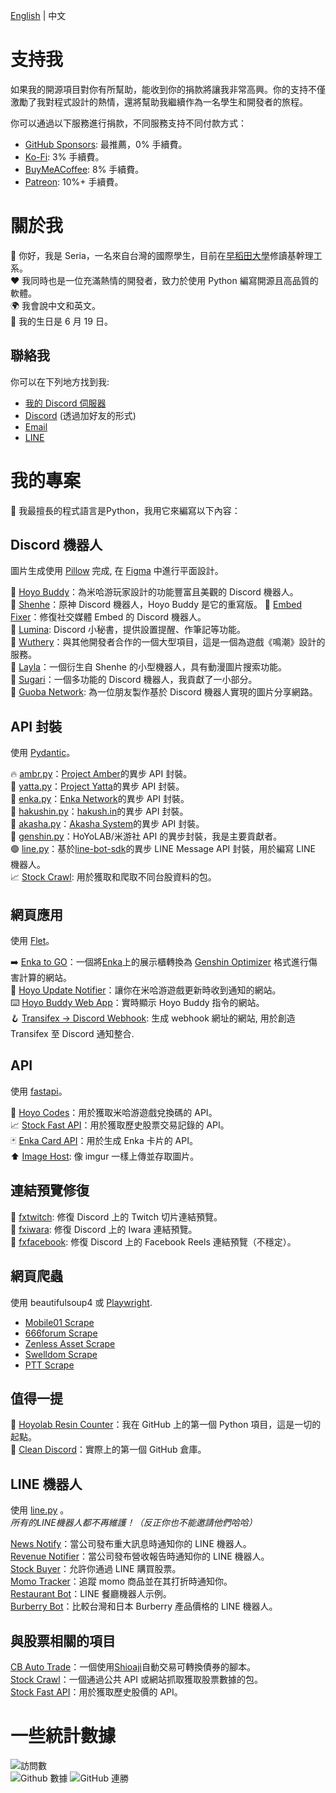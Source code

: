 [English](https://github.com/seriaati/seriaati/blob/main/README.md) | 中文

# 支持我
如果我的開源項目對你有所幫助，能收到你的捐款將讓我非常高興。你的支持不僅激勵了我對程式設計的熱情，還將幫助我繼續作為一名學生和開發者的旅程。

你可以通過以下服務進行捐款，不同服務支持不同付款方式：
- [GitHub Sponsors](https://github.com/sponsors/seriaati): 最推薦，0% 手續費。
- [Ko-Fi](https://ko-fi.com/seriaati): 3% 手續費。
- [BuyMeACoffee](https://buymeacoffee.com/seria): 8% 手續費。
- [Patreon](https://www.patreon.com/seriaati): 10%+ 手續費。

# 關於我
👋 你好，我是 Seria，一名來自台灣的國際學生，目前在[早稻田大學](https://www.waseda.jp/top/en/)修讀基幹理工系。  
❤️ 我同時也是一位充滿熱情的開發者，致力於使用 Python 編寫開源且高品質的軟體。  
🌍 我會說中文和英文。  
🎂 我的生日是 6 月 19 日。

## 聯絡我
你可以在下列地方找到我:  
- [我的 Discord 伺服器](https://discord.com/invite/ryfamUykRw)
- [Discord](https://discord.com/users/410036441129943050) (透過加好友的形式)
- [Email](mailto:seria.ati@gmail.com)
- [LINE](https://line.me/ti/p/O4Y5UUJSqK)

# 我的專案
🐍 我最擅長的程式語言是Python，我用它來編寫以下內容：

## Discord 機器人
圖片生成使用 [Pillow](https://github.com/python-pillow/Pillow) 完成, 在 [Figma](https://www.figma.com) 中進行平面設計。  
  
🔺 [Hoyo Buddy](https://github.com/seriaati/hoyo-buddy)：為米哈游玩家設計的功能豐富且美觀的 Discord 機器人。  
🦢 [Shenhe](https://github.com/seriaati/shenhe_bot)：原神 Discord 機器人，Hoyo Buddy 是它的重寫版。 
🔧 [Embed Fixer](https://github.com/seriaati/embed-fixer)：修復社交媒體 Embed 的 Discord 機器人。  
📅 [Lumina](https://github.com/seriaati/lumina): Discord 小秘書，提供設置提醒、作筆記等功能。    
🖤 [Wuthery](https://github.com/Wuthery)：與其他開發者合作的一個大型項目，這是一個為遊戲《鳴潮》設計的服務。  
💙 [Layla](https://github.com/seriaati/layla)：一個衍生自 Shenhe 的小型機器人，具有動漫圖片搜索功能。  
🛝 [Sugari](https://github.com/Sugari-Bot)：一個多功能的 Discord 機器人，我貢獻了一小部分。  
🐻 [Guoba Network](https://github.com/seriaati/guoba-network): 為一位朋友製作基於 Discord 機器人實現的圖片分享網路。  

## API 封裝
使用 [Pydantic](https://github.com/pydantic/pydantic)。  
  
🔥 [ambr.py](https://github.com/seriaati/ambr)：[Project Amber](https://gi.yatta.moe/)的異步 API 封裝。  
🌸 [yatta.py](https://github.com/seriaati/yatta)：[Project Yatta](https://sr.yatta.moe/)的異步 API 封裝。  
🔼 [enka.py](https://github.com/seriaati/enka-py)：[Enka Network](http://api.enka.network/)的異步 API 封裝。  
👺 [hakushin.py](https://github.com/seriaati/hakushin-py)：[hakush.in](https://hakush.in)的異步 API 封裝。  
🤺 [akasha.py](https://github.com/seriaati/akasha-py)：[Akasha System](https://akasha.cv)的異步 API 封裝。  
🎈 [genshin.py](https://github.com/thesadru/genshin.py)：HoYoLAB/米游社 API 的異步封裝，我是主要貢獻者。  
🟢 [line.py](https://github.com/seriaati/line.py)：基於[line-bot-sdk](https://github.com/line/line-bot-sdk-python)的異步 LINE Message API 封裝，用於編寫 LINE 機器人。  
📈 [Stock Crawl](https://github.com/seriaati/stock_crawl): 用於獲取和爬取不同台股資料的包。  

## 網頁應用
使用 [Flet](https://github.com/flet-dev/flet)。  
  
➡️ [Enka to GO](https://github.com/seriaati/enka-to-go)：一個將[Enka](https://enka.network/)上的展示櫃轉換為 [Genshin Optimizer](https://frzyc.github.io/genshin-optimizer/#/) 格式進行傷害計算的網站。  
🔔 [Hoyo Update Notifier](https://github.com/seriaati/hoyo-update-notifier)：讓你在米哈游遊戲更新時收到通知的網站。  
⌨️ [Hoyo Buddy Web App](https://github.com/seriaati/hoyo-buddy-web-app)：實時顯示 Hoyo Buddy 指令的網站。  
🪝 [Transifex -> Discord Webhook](https://github.com/seriaati/transifex-discord-webhook): 生成 webhook 網址的網站, 用於創造 Transifex 至 Discord 通知整合.  

## API
使用 [fastapi](https://github.com/fastapi/fastapi)。  
  
🎁 [Hoyo Codes](https://github.com/seriaati/hoyo-codes)：用於獲取米哈游遊戲兌換碼的 API。  
📈 [Stock Fast API](https://github.com/seriaati/stock_fast_api)：用於獲取歷史股票交易記錄的 API。  
🃏 [Enka Card API](https://github.com/seriaati/enka-card-api)：用於生成 Enka 卡片的 API。  
⬆️ [Image Host](https://github.com/seriaati/image-host): 像 imgur 一樣上傳並存取圖片。  

## 連結預覽修復
🔧 [fxtwitch](https://github.com/seriaati/fxtwitch): 修復 Discord 上的 Twitch 切片連結預覽。  
🔧 [fxiwara](https://github.com/seriaati/fxiwara): 修復 Discord 上的 Iwara 連結預覽。  
🔧 [fxfacebook](https://github.com/seriaati/fxfacebook): 修復 Discord 上的 Facebook Reels 連結預覽（不穩定）。

## 網頁爬蟲
使用 beautifulsoup4 或 [Playwright](https://github.com/microsoft/playwright).  

- [Mobile01 Scrape](https://github.com/seriaati/mobile01-scrape)
- [666forum Scrape](https://github.com/seriaati/666forum-scrape)
- [Zenless Asset Scrape](https://github.com/seriaati/ZenlessAssetScrape)
- [Swelldom Scrape](https://github.com/seriaati/swelldom-scrape)
- [PTT Scrape](https://github.com/seriaati/ptt-scrape)

## 值得一提
🌙 [Hoyolab Resin Counter](https://github.com/seriaati/hoyolab-resin-counter)：我在 GitHub 上的第一個 Python 項目，這是一切的起點。  
🧹 [Clean Discord](https://github.com/seriaati/cleandiscord)：實際上的第一個 GitHub 倉庫。

## LINE 機器人
使用 [line.py](https://github.com/seriaati/line.py) 。  
*所有的LINE機器人都不再維護！（反正你也不能邀請他們哈哈）*  

[News Notify](https://github.com/chatmind-studio/news-notify)：當公司發布重大訊息時通知你的 LINE 機器人。  
[Revenue Notifier](https://github.com/chatmind-studio/company-revenue-notifier)：當公司發布營收報告時通知你的 LINE 機器人。  
[Stock Buyer](https://github.com/chatmind-studio/stock-buyer)：允許你通過 LINE 購買股票。  
[Momo Tracker](https://github.com/chatmind-studio/momo-tracker)：追蹤 momo 商品並在其打折時通知你。  
[Restaurant Bot](https://github.com/chatmind-studio/RestaurantBot)：LINE 餐廳機器人示例。  
[Burberry Bot](https://github.com/chatmind-studio/BurberryLineBot)：比較台灣和日本 Burberry 產品價格的 LINE 機器人。

## 與股票相關的項目
[CB Auto Trade](https://github.com/seriaati/cb-auto-trade)：一個使用[Shioaji](https://github.com/Sinotrade/Shioaji)自動交易可轉換債券的腳本。  
[Stock Crawl](https://github.com/seriaati/stock_crawl)：一個通過公共 API 或網站抓取獲取股票數據的包。  
[Stock Fast API](https://github.com/seriaati/stock_fast_api)：用於獲取歷史股價的 API。

# 一些統計數據
![訪問數](https://komarev.com/ghpvc/?username=seriaati)  
![Github 數據](https://github-readme-stats.vercel.app/api?username=seriaati&show_icons=true&theme=dark&rank_icon=percentile)
![GitHub 連勝](https://streak-stats.demolab.com/?user=seriaati&theme=dark)
